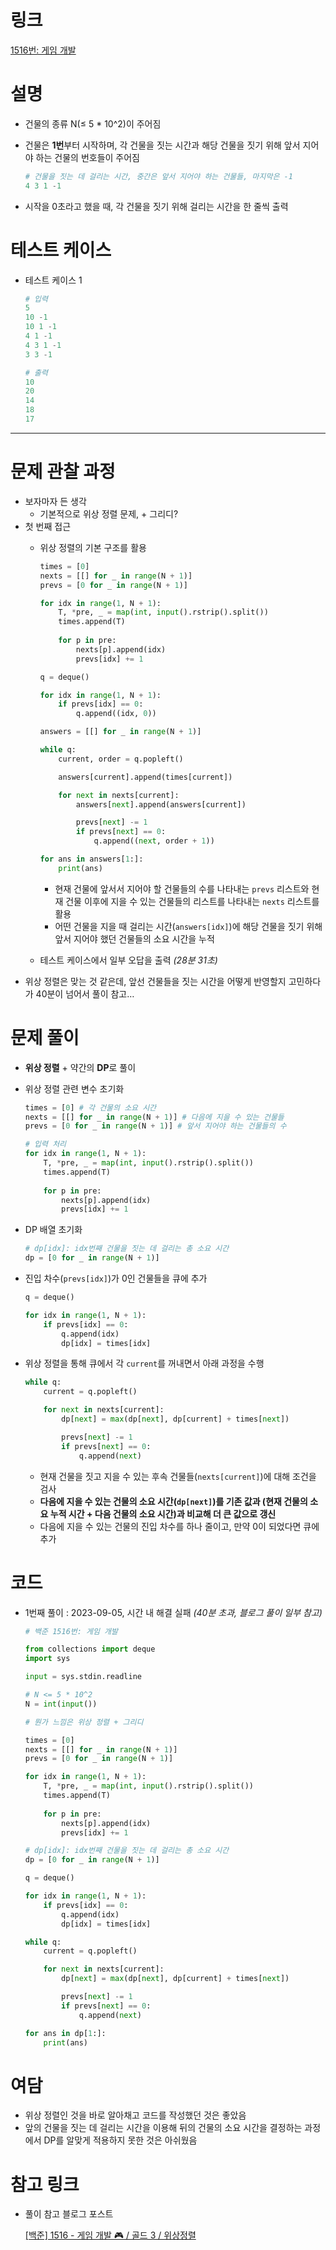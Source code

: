 # 링크

[1516번: 게임 개발](https://www.acmicpc.net/problem/1516)

# **설명**

- 건물의 종류 N(≤ 5 * 10^2)이 주어짐
- 건물은 **1번**부터 시작하며, 각 건물을 짓는 시간과 해당 건물을 짓기 위해 앞서 지어야 하는 건물의 번호들이 주어짐
    
    ```python
    # 건물을 짓는 데 걸리는 시간, 중간은 앞서 지어야 하는 건물들, 마지막은 -1
    4 3 1 -1
    ```
    
- 시작을 0초라고 했을 때, 각 건물을 짓기 위해 걸리는 시간을 한 줄씩 출력

# 테스트 케이스

- 테스트 케이스 1
    
    ```python
    # 입력
    5
    10 -1
    10 1 -1
    4 1 -1
    4 3 1 -1
    3 3 -1
    
    # 출력
    10
    20
    14
    18
    17
    ```
    

---

# **문제 관찰 과정**

- 보자마자 든 생각
    - 기본적으로 위상 정렬 문제, + 그리디?
- 첫 번째 접근
    - 위상 정렬의 기본 구조를 활용
        
        ```python
        times = [0]
        nexts = [[] for _ in range(N + 1)]
        prevs = [0 for _ in range(N + 1)]
        
        for idx in range(1, N + 1):
            T, *pre, _ = map(int, input().rstrip().split())
            times.append(T)
            
            for p in pre:
                nexts[p].append(idx)
                prevs[idx] += 1
        
        q = deque()
        
        for idx in range(1, N + 1):
            if prevs[idx] == 0:
                q.append((idx, 0))
        
        answers = [[] for _ in range(N + 1)]
        
        while q:
            current, order = q.popleft()
        
            answers[current].append(times[current])
        
            for next in nexts[current]:
                answers[next].append(answers[current])
        
                prevs[next] -= 1
                if prevs[next] == 0:
                    q.append((next, order + 1))
        
        for ans in answers[1:]:
            print(ans)
        ```
        
        - 현재 건물에 앞서서 지어야 할 건물들의 수를 나타내는 `prevs` 리스트와 현재 건물 이후에 지을 수 있는 건물들의 리스트를 나타내는 `nexts` 리스트를 활용
        - 어떤 건물을 지을 때 걸리는 시간(`answers[idx]`)에 해당 건물을 짓기 위해 앞서 지어야 했던 건물들의 소요 시간을 누적
    - 테스트 케이스에서 일부 오답을 출력 *(28분 31초)*
- 위상 정렬은 맞는 것 같은데, 앞선 건물들을 짓는 시간을 어떻게 반영할지 고민하다가 40분이 넘어서 풀이 참고…

# **문제 풀이**

- **위상 정렬** + 약간의 **DP**로 풀이
- 위상 정렬 관련 변수 초기화
    
    ```python
    times = [0] # 각 건물의 소요 시간
    nexts = [[] for _ in range(N + 1)] # 다음에 지을 수 있는 건물들
    prevs = [0 for _ in range(N + 1)] # 앞서 지어야 하는 건물들의 수
    
    # 입력 처리
    for idx in range(1, N + 1):
        T, *pre, _ = map(int, input().rstrip().split())
        times.append(T)
        
        for p in pre:
            nexts[p].append(idx)
            prevs[idx] += 1
    ```
    
- DP 배열 초기화
    
    ```python
    # dp[idx]: idx번째 건물을 짓는 데 걸리는 총 소요 시간
    dp = [0 for _ in range(N + 1)]
    ```
    
- 진입 차수(`prevs[idx]`)가 0인 건물들을 큐에 추가
    
    ```python
    q = deque()
    
    for idx in range(1, N + 1):
        if prevs[idx] == 0:
            q.append(idx)
            dp[idx] = times[idx]
    ```
    
- 위상 정렬을 통해 큐에서 각 `current`를 꺼내면서 아래 과정을 수행
    
    ```python
    while q:
        current = q.popleft()
    
        for next in nexts[current]:
            dp[next] = max(dp[next], dp[current] + times[next])
    
            prevs[next] -= 1
            if prevs[next] == 0:
                q.append(next)
    ```
    
    - 현재 건물을 짓고 지을 수 있는 후속 건물들(`nexts[current]`)에 대해 조건을 검사
    - **다음에 지을 수 있는 건물의 소요 시간(`dp[next]`)를 기존 값과 (현재 건물의 소요 누적 시간 + 다음 건물의 소요 시간)과 비교해 더 큰 값으로 갱신**
    - 다음에 지을 수 있는 건물의 진입 차수를 하나 줄이고, 만약 0이 되었다면 큐에 추가

# **코드**

- 1번째 풀이 : 2023-09-05, 시간 내 해결 실패 *(40분 초과, 블로그 풀이 일부 참고)*
    
    ```python
    # 백준 1516번: 게임 개발
    
    from collections import deque
    import sys
    
    input = sys.stdin.readline
    
    # N <= 5 * 10^2
    N = int(input())
    
    # 뭔가 느낌은 위상 정렬 + 그리디
    
    times = [0]
    nexts = [[] for _ in range(N + 1)]
    prevs = [0 for _ in range(N + 1)]
    
    for idx in range(1, N + 1):
        T, *pre, _ = map(int, input().rstrip().split())
        times.append(T)
        
        for p in pre:
            nexts[p].append(idx)
            prevs[idx] += 1
    
    # dp[idx]: idx번째 건물을 짓는 데 걸리는 총 소요 시간
    dp = [0 for _ in range(N + 1)]
    
    q = deque()
    
    for idx in range(1, N + 1):
        if prevs[idx] == 0:
            q.append(idx)
            dp[idx] = times[idx]
    
    while q:
        current = q.popleft()
    
        for next in nexts[current]:
            dp[next] = max(dp[next], dp[current] + times[next])
    
            prevs[next] -= 1
            if prevs[next] == 0:
                q.append(next)
    
    for ans in dp[1:]:
        print(ans)
    ```
    

# **여담**

- 위상 정렬인 것을 바로 알아채고 코드를 작성했던 것은 좋았음
- 앞의 건물을 짓는 데 걸리는 시간을 이용해 뒤의 건물의 소요 시간을 결정하는 과정에서 DP를 알맞게 적용하지 못한 것은 아쉬웠음

# 참고 링크

- 풀이 참고 블로그 포스트
    
    [[백준] 1516 - 게임 개발 🎮 / 골드 3 / 위상정렬](https://bio-info.tistory.com/232)
